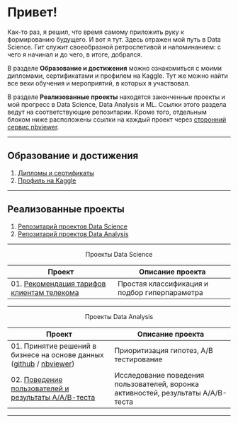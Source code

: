 # Привет! 
Как-то раз, я решил, что время самому приложить руку к формированию будущего. И вот я тут. Здесь отражен мой путь в Data Science. Гит служит своеобразной ретроспетивой и напоминанием: с чего я начинал и до чего, в итоге, добрался. 

В разделе **Образование и достижения** можно ознакомиться с моими дипломами, сертификатами и профилем на Kaggle. Тут же можно найти все вехи обучения и мероприятий, в которых я участвовал.

В разделе **Реализованные проекты** находятся законченные проекты и мой прогресс в Data Science, Data Analysis и ML. Ссылки этого раздела ведут на соответствующие репозитарии. Кроме того, отдельным блоком ниже расположены ссылки на каждый проект через <a href="https://nbviewer.org">сторонний сервис nbviewer</a>.
__________________________________________________________________________________________________________________________

## Образование и достижения 
01. [Дипломы и сертификаты](https://github.com/urzumo/diplomas_and_certificates)  
02. [Профиль на Kaggle](https://www.kaggle.com/antonrdblck)  
__________________________________________________________________________________________________________________________

## Реализованные проекты
01. [Репозитарий проектов Data Science](https://github.com/urzumo/data_science_projects)  
02. [Репозитарий проектов Data Analysis](https://github.com/urzumo/data_analysis_projects)  
__________________________________________________________________________________________________________________________

<p align="center"> Проекты Data Science </p align="center">

| **Проект** | **Описание проекта** | 
| -------------------- | --------------------- |
| 01. [Рекомендация тарифов клиентам телекома](https://nbviewer.org/github/urzumo/data_science_projects/blob/c7590ad4c28353f9965df797ede9b2f349f4571f/projects/rekomendaciya_tarifov_git.ipynb)|Простая классификация и подбор гиперпараметра|
__________________________________________________________________________________________________________________________

<p align="center"> Проекты Data Analysis </p align="center">

| **Проект** | **Описание проекта** | 
| -------------------- | --------------------- |
| 01. Принятие решений в бизнесе на основе данных ([github](https://github.com/urzumo/data_analysis_projects/tree/main/AAB_test_and_activity_funnel) / [nbviewer](https://nbviewer.org/github/urzumo/data_analyst_projects/blob/14236d124546c5deb0b27c324a46aaad421ffc98/e_comm_AB_test/e_comm_AB_tests.ipynb))|Приоритизация гипотез, А/В тестирование|
| 02. [Поведение пользователей и результаты А/А/В-теста](https://nbviewer.org/github/urzumo/data_analysis_projects/blob/4d09490c8996b5234f4606e430a0815938fbd762/AAB_test_and_activity_funnel/povedenie_v_mobilnom_priloghenii_git.ipynb) | Исследование поведения пользователей, воронка активностей, результаты А/А/В-теста
__________________________________________________________________________________________________________________________

